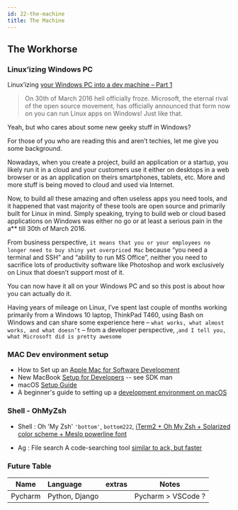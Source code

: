 ```yaml
---
id: 22-the-machine
title: The Machine
---
```

## The Workhorse

### Linux’izing Windows PC
Linux’izing [your Windows PC into a dev machine – Part 1](https://cepa.io/2018/02/10/linuxizing-your-windows-pc-part1/)

> On 30th of March 2016 hell officially froze. Microsoft, the eternal rival of the open source movement, has officially announced that form now on you can run Linux apps on Windows! Just like that.

Yeah, but who cares about some new geeky stuff in Windows?

For those of you who are reading this and aren’t techies, let me give you some background.

Nowadays, when you create a project, build an application or a startup, you likely run it in a cloud and your customers use it either on desktops in a web browser or as an application on theirs smartphones, tablets, etc. More and more stuff is being moved to cloud and used via Internet.

Now, to build all these amazing and often useless apps you need tools, and it happened that vast majority of these tools are open source and primarily built for Linux in mind. Simply speaking, trying to build web or cloud based applications on Windows was either no go or at least a serious pain in the a** till 30th of March 2016.

From business perspective, `it means that you or your employees no longer need to buy shiny yet overpriced Mac` because “you need a terminal and SSH” and “ability to run MS Office”, neither you need to sacrifice lots of productivity software like Photoshop and work exclusively on Linux that doesn’t support most of it.

You can now have it all on your Windows PC and so this post is about how you can actually do it.

Having years of mileage on Linux, I’ve spent last couple of months working primarily from a Windows 10 laptop, ThinkPad T460, using Bash on Windows and can share some experience here – `what works, what almost works, and what doesn’t` – from a developer perspective, ,`and I tell you, what Microsoft did is pretty awesome`

### MAC Dev environment setup

- How to Set up an [Apple Mac for Software Development](https://www.stuartellis.name/articles/mac-setup/)
- New MacBook [Setup for Developers](https://dev.to/therealdanvega/new-macbook-setup-for-developers-2nma) -- see SDK man
- macOS [Setup Guide](https://sourabhbajaj.com/mac-setup/)
- A beginner's guide to setting up a [development environment on macOS](https://github.com/nicolashery/mac-dev-setup)

### Shell - OhMyZsh

- Shell : Oh 'My Zsh' `'bottom'`, `bottom222`,
[iTerm2 + Oh My Zsh + Solarized color scheme + Meslo powerline font](https://gist.github.com/kevin-smets/8568070)


- Ag : File search A code-searching tool [similar to ack, but faster](http://geoff.greer.fm/ag/)

### Future Table

| Name               | Language     |  extras    |  Notes |
| -------------      |:-------------   |-------------  |:-------------:| 
| Pycharm            | Python, Django          |    |  Pycharm > VSCode ? |